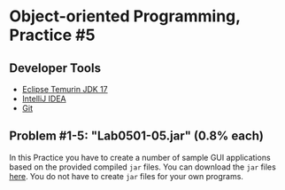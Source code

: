 Object-oriented Programming, Practice #5
========================================

## Developer Tools

* [Eclipse Temurin JDK 17](https://adoptium.net)
* [IntelliJ IDEA](https://www.jetbrains.com/idea/download)
* [Git](https://git-scm.com)

## Problem #1-5: "Lab0501-05.jar" (0.8% each)

In this Practice you have to create a number of sample GUI applications based on the provided compiled `jar` files. You can download the `jar` files [here](https://drive.google.com/drive/folders/1cA4Q-u7-t7naxOFsZ7Ho8QSdb_n8rljy?usp=sharing). You do not have to create `jar` files for your own programs.
